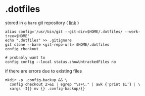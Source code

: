 # .dotfiles

stored in a `bare` git repository (
[link](https://www.atlassian.com/git/tutorials/dotfiles)
)

```
alias config='/usr/bin/git --git-dir=$HOME/.dotfiles/ --work-tree=$HOME'
echo ".dotfiles" >> .gitignore
git clone --bare <git-repo-url> $HOME/.dotfiles
config checkout

# probably want to
config config --local status.showUntrackedFiles no
```

if there are errors due to existing files

```
mkdir -p .config-backup && \
  config checkout 2>&1 | egrep "\s+\." | awk {'print $1'} | \
  xargs -I{} mv {} .config-backup/{}
```
